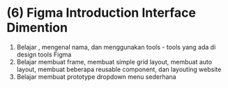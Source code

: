 # (6) Figma Introduction Interface Dimention

1. Belajar , mengenal nama, dan menggunakan tools - tools yang ada di design tools Figma
2. Belajar membuat frame, membuat simple grid layout, membuat auto layout, membuat beberapa reusable component, dan layouting website
3. Belajar membuat prototype dropdown menu sederhana
